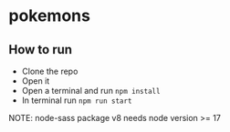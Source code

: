 # pokemons

## How to run

- Clone the repo
- Open it 
- Open a terminal and run `npm install`
- In terminal run `npm run start`

NOTE: node-sass package v8 needs node version >= 17